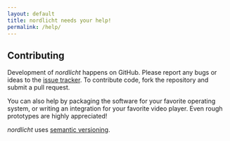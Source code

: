 ```yaml
---
layout: default
title: nordlicht needs your help!
permalink: /help/
---
```


## Contributing

Development of *nordlicht* happens on GitHub. Please report any bugs or ideas to the [issue tracker](https://github.com/nordlicht/nordlicht/issues). To contribute code, fork the repository and submit a pull request.

You can also help by packaging the software for your favorite operating system, or writing an integration for your favorite video player. Even rough prototypes are highly appreciated!

*nordlicht* uses [semantic versioning](http://semver.org/).
